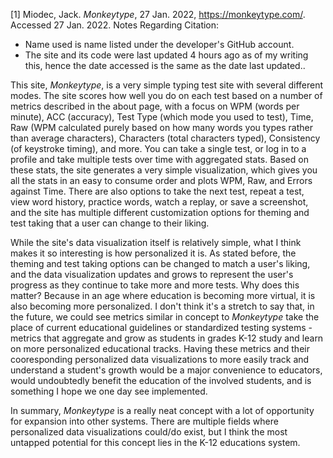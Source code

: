 [1] Miodec, Jack. *Monkeytype*, 27 Jan. 2022, https://monkeytype.com/. Accessed 27 Jan. 2022.
Notes Regarding Citation: 
- Name used is name listed under the developer's GitHub account. 
- The site and its code were last updated 4 hours ago as of my writing this, hence the date accessed is the same as the date last updated..

This site, *Monkeytype*, is a very simple typing test site with several different modes. The site scores how well you do on each test based on a number of metrics described in the about page, with a focus on WPM (words per minute), ACC (accuracy), Test Type (which mode you used to test), Time, Raw (WPM calculated purely based on how many words you types rather than average characters), Characters (total characters typed), Consistency (of keystroke timing), and more. You can take a single test, or log in to a profile and take multiple tests over time with aggregated stats. Based on these stats, the site generates a very simple visualization, which gives you all the stats in an easy to consume order and plots WPM, Raw, and Errors against Time. There are also options to take the next test, repeat a test, view word history, practice words, watch a replay, or save a screenshot, and the site has multiple different customization options for theming and test taking that a user can change to their liking.

While the site's data visualization itself is relatively simple, what I think makes it so interesting is how personalized it is. As stated before, the theming and test taking options can be changed to match a user's liking, and the data visualization updates and grows to represent the user's progress as they continue to take more and more tests. Why does this matter? Because in an age where education is becoming more virtual, it is also becoming more personalized. I don't think it's a stretch to say that, in the future, we could see metrics similar in concept to *Monkeytype* take the place of current educational guidelines or standardized testing systems - metrics that aggregate and grow as students in grades K-12 study and learn on more personalized educational tracks. Having these metrics and their cooresponding personalized data visualizations to more easily track and understand a student's growth would be a major convenience to educators, would undoubtedly benefit the education of the involved students, and is something I hope we one day see implemented. 

In summary, *Monkeytype* is a really neat concept with a lot of opportunity for expansion into other systems. There are multiple fields where personalized data visualizations could/do exist, but I think the most untapped potential for this concept lies in the K-12 educations system. 
